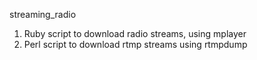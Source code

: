 streaming_radio

1. Ruby script to download radio streams, using mplayer
2. Perl script to download rtmp streams using rtmpdump
